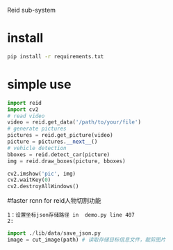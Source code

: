 Reid sub-system

# install
```bash
pip install -r requirements.txt
```

# simple use
```python
import reid
import cv2
# read video
video = reid.get_data('/path/to/your/file')
# generate pictures
pictures = reid.get_picture(video)
picture = pictures.__next__()
# vehicle detection
bboxes = reid.detect_car(picture)
img = reid.draw_boxes(picture, bboxes)

cv2.imshow('pic', img)
cv2.waitKey(0)
cv2.destroyAllWindows()
```

#faster rcnn for reid人物切割功能
```
1：设置坐标json存储路径 in  demo.py line 407
2:
```
```python
import ./lib/data/save_json.py 
image = cut_image(path) # 读取存储目标信息文件，裁剪图片
```
